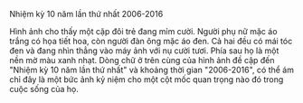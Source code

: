 Nhiệm kỳ 10 năm lần thứ nhất
2006-2016

Hình ảnh cho thấy một cặp đôi trẻ đang mỉm cười. Người phụ nữ mặc áo trắng có họa tiết hoa, còn người đàn ông mặc áo đen. Cả hai đều có mái tóc đen và đang nhìn thẳng vào máy ảnh với nụ cười tươi. Phía sau họ là một nền mờ màu xanh nhạt. Dòng chữ ở trên cùng của hình ảnh đề cập đến "Nhiệm kỳ 10 năm lần thứ nhất" và khoảng thời gian "2006-2016", có thể ám chỉ đây là một bức ảnh kỷ niệm cho một cột mốc quan trọng nào đó trong cuộc sống của họ.